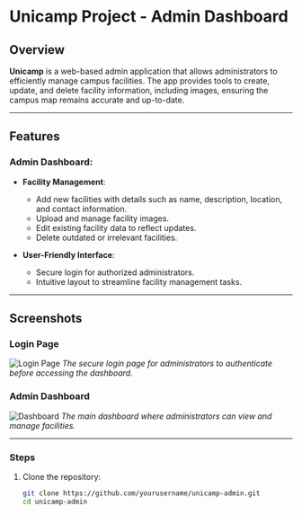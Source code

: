 # Unicamp Project - Admin Dashboard

## Overview

**Unicamp** is a web-based admin application that allows administrators to efficiently manage campus facilities. The app provides tools to create, update, and delete facility information, including images, ensuring the campus map remains accurate and up-to-date.

---

## Features

### Admin Dashboard:
- **Facility Management**:
  - Add new facilities with details such as name, description, location, and contact information.
  - Upload and manage facility images.
  - Edit existing facility data to reflect updates.
  - Delete outdated or irrelevant facilities.
  
- **User-Friendly Interface**:
  - Secure login for authorized administrators.
  - Intuitive layout to streamline facility management tasks.

---

## Screenshots

### Login Page
![Login Page](path/to/login-page-screenshot.png)
*The secure login page for administrators to authenticate before accessing the dashboard.*

### Admin Dashboard
![Dashboard](path/to/dashboard-screenshot.png)
*The main dashboard where administrators can view and manage facilities.*

---

### Steps
1. Clone the repository:
   ```bash
   git clone https://github.com/yourusername/unicamp-admin.git
   cd unicamp-admin
